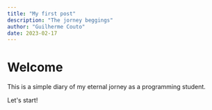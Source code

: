 ```yaml
---
title: "My first post"
description: "The jorney beggings"
author: "Guilherme Couto"
date: 2023-02-17
---
```


# Welcome

This is a simple diary of my eternal jorney as a programming student.

Let's start!
